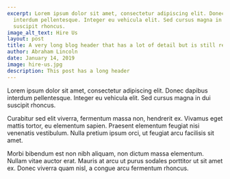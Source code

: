 ```yaml
---
excerpt: Lorem ipsum dolor sit amet, consectetur adipiscing elit. Donec dapibus
  interdum pellentesque. Integer eu vehicula elit. Sed cursus magna in dui
  suscipit rhoncus.
image_alt_text: Hire Us
layout: post
title: A very long blog header that has a lot of detail but is still relevant
author: Abraham Lincoln
date: January 14, 2019
image: hire-us.jpg
description: This post has a long header
---
```

Lorem ipsum dolor sit amet, consectetur adipiscing elit. Donec dapibus interdum pellentesque. Integer eu vehicula elit. Sed cursus magna in dui suscipit rhoncus.

Curabitur sed elit viverra, fermentum massa non, hendrerit ex. Vivamus eget mattis tortor, eu elementum sapien. Praesent elementum feugiat nisi venenatis vestibulum. Nulla pretium ipsum orci, ut feugiat arcu facilisis sit amet.

Morbi bibendum est non nibh aliquam, non dictum massa elementum. Nullam vitae auctor erat. Mauris at arcu ut purus sodales porttitor ut sit amet ex. Donec viverra quam nisl, a congue arcu fermentum rhoncus.